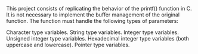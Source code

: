 This project consists of replicating the behavior of the printf() function in C. It is not necessary to implement the buffer management of the original function. The function must handle the following types of parameters:

Character type variables.
String type variables.
Integer type variables.
Unsigned integer type variables.
Hexadecimal integer type variables (both uppercase and lowercase).
Pointer type variables.

